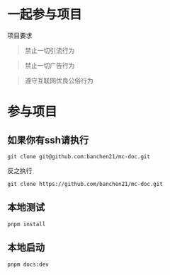 # 一起参与项目
项目要求
> 禁止一切引流行为

> 禁止一切广告行为

> 遵守互联网优良公俗行为

# 参与项目
## 如果你有ssh请执行
```
git clone git@github.com:banchen21/mc-doc.git
```
反之执行
```
git clone https://github.com/banchen21/mc-doc.git
```

## 本地测试
```
pnpm install
```

## 本地启动
```
pnpm docs:dev
```



